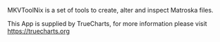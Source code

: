 MKVToolNix is a set of tools to create, alter and inspect Matroska files.

This App is supplied by TrueCharts, for more information please visit https://truecharts.org
